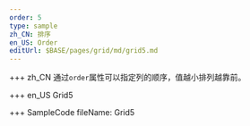 ```yaml
--- 
order: 5
type: sample
zh_CN: 排序
en_US: Order 
editUrl: $BASE/pages/grid/md/grid5.md
---
```


+++ zh_CN
通过<Code>order</Code>属性可以指定列的顺序，值越小排列越靠前。
    
+++ en_US
Grid5

+++ SampleCode
fileName: Grid5
